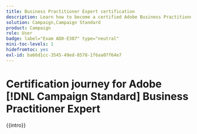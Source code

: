 ```yaml
---
title: Business Practitioner Expert certification
description: Learn how to become a certified Adobe Business Practitioner Expert in Adobe [!DNL Campaign Standard]
solution: Campaign,Campaign Standard
product: Campaign
role: User
badge: label="Exam AD0-E307" type="neutral"
mini-toc-levels: 1
hidefromtoc: yes
exl-id: ba66d1cc-3545-49ed-8578-1f6aa07f64e7
---
```

# Certification journey for Adobe [!DNL Campaign Standard] Business Practitioner Expert

{{intro}}

<!-- 

## Exam details {#exam-details}

* Level: Expert (1-3 years experience)
* Passing Score: 30/50
* Time: 100 mins
* Delivery: Online proctored (requires camera access)
* Available languages: English
* Cost: $225 (global) / $150 (India)
* Exam ID: AD0-E307

{{questions}}

-->
